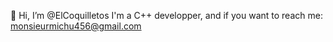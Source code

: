 👋 Hi, I’m @ElCoquilletos
I'm a C++ developper, and if you want to reach me: monsieurmichu456@gmail.com
